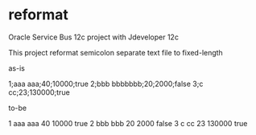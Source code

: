 # reformat
Oracle Service Bus 12c project with Jdeveloper 12c

This project reformat semicolon separate text file to fixed-length 

as-is

1;aaa aaa;40;10000;true
2;bbb bbbbbbb;20;2000;false
3;c cc;23;130000;true

to-be

1   aaa aaa     40    10000     true
2   bbb bbb     20    2000      false
3   c cc        23    130000    true

